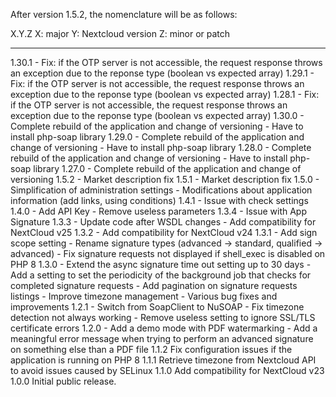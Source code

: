 After version 1.5.2, the nomenclature will be as follows:

X.Y.Z
X: major
Y: Nextcloud version
Z: minor or patch

-----------------------------------------
1.30.1
	- Fix: if the OTP server is not accessible, the request response throws an exception due to the reponse type (boolean vs expected array)
1.29.1
	- Fix: if the OTP server is not accessible, the request response throws an exception due to the reponse type (boolean vs expected array)
1.28.1
	- Fix: if the OTP server is not accessible, the request response throws an exception due to the reponse type (boolean vs expected array)
1.30.0
	- Complete rebuild of the application and change of versioning
	- Have to install php-soap library
1.29.0
	- Complete rebuild of the application and change of versioning
	- Have to install php-soap library
1.28.0
	- Complete rebuild of the application and change of versioning
	- Have to install php-soap library
1.27.0
	- Complete rebuild of the application and change of versioning
1.5.2
	- Market description fix
1.5.1
	- Market description fix
1.5.0
	- Simplification of administration settings
	- Modifications about application information (add links, using conditions)
1.4.1
	- Issue with check settings
1.4.0
	- Add API Key
	- Remove useless parameters
1.3.4
	- Issue with App Signature
1.3.3
	- Update code after WSDL changes
	- Add compatibility for NextCloud v25
1.3.2
	- Add compatibility for NextCloud v24
1.3.1
	- Add sign scope setting
	- Rename signature types (advanced -> standard, qualified -> advanced)
	- Fix signature requests not displayed if shell_exec is disabled on PHP 8
1.3.0
	- Extend the async signature time out setting up to 30 days
	- Add a setting to set the periodicity of the background job that
	  checks for completed signature requests
	- Add pagination on signature requests listings
	- Improve timezone management
	- Various bug fixes and improvements
1.2.1
	- Switch from SoapClient to NuSOAP
	- Fix timezone detection not always working
	- Remove useless setting to ignore SSL/TLS certificate errors
1.2.0
	- Add a demo mode with PDF watermarking
	- Add a meaningful error message when trying to perform an advanced
	  signature on something else than a PDF file
1.1.2
	Fix configuration issues if the application is running on PHP 8
1.1.1
	Retrieve timezone from Nextcloud API to avoid issues caused by SELinux
1.1.0
	Add compatibility for NextCloud v23
1.0.0
     Initial public release.
